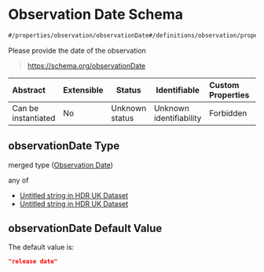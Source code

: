 # Observation Date Schema

```txt
#/properties/observation/observationDate#/definitions/observation/properties/observationDate
```

Please provide the date of the observation


> <https://schema.org/observationDate>
>

| Abstract            | Extensible | Status         | Identifiable            | Custom Properties | Additional Properties | Access Restrictions | Defined In                                                                                         |
| :------------------ | ---------- | -------------- | ----------------------- | :---------------- | --------------------- | ------------------- | -------------------------------------------------------------------------------------------------- |
| Can be instantiated | No         | Unknown status | Unknown identifiability | Forbidden         | Allowed               | none                | [dataset.schema.json\*](../../../schema/dataset/latest/dataset.schema.json "open original schema") |

## observationDate Type

merged type ([Observation Date](dataset-definitions-observation-properties-observation-date.md))

any of

-   [Untitled string in HDR UK Dataset](dataset-definitions-observation-properties-observation-date-anyof-0.md "check type definition")
-   [Untitled string in HDR UK Dataset](dataset-definitions-observation-properties-observation-date-anyof-1.md "check type definition")

## observationDate Default Value

The default value is:

```json
"release date"
```
